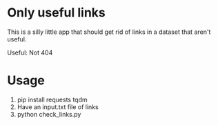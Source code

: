 # Only useful links
This is a silly little app that should get rid of links in a dataset that aren't useful. 

Useful: Not 404  

# Usage

1) pip install requests tqdm
2) Have an input.txt file of links
3) python check_links.py
